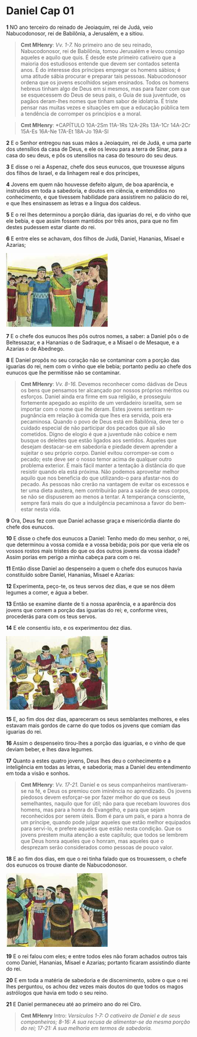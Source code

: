 # Daniel Cap 01

**1** 	NO ano terceiro do reinado de Jeoiaquim, rei de Judá, veio Nabucodonosor, rei de Babilônia, a Jerusalém, e a sitiou.

> **Cmt MHenry**: *Vv. 1-7.* No primeiro ano de seu reinado, Nabucodonosor, rei de Babilônia, tomou Jerusalém e levou consigo aqueles e aquilo que quis. É desde este primeiro cativeiro que a maioria dos estudiosos entende que devem ser contados setenta anos. É do interesse dos príncipes em­pregar os homens sábios; é uma atitude sábia procurar e preparar tais pessoas. Nabucodonosor ordena que os jovens escolhidos sejam ensinados. Todos os homens hebreus tinham algo de Deus em si mesmos, mas para fazer com que se esquecessem do Deus de seus pais, o Guia de sua juventude, os pagãos deram-lhes nomes que tinham sabor de idolatria. É triste pensar nas muitas vezes e situações em que a educação pública tem a tendência de corromper os princípios e a moral.

> **Cmt MHenry**: *CAPÍTULO 10A-2Sm 11A-1Rs 12A-2Rs 13A-1Cr 14A-2Cr 15A-Es 16A-Ne 17A-Et 18A-Jo 19A-Sl

**2** 	E o Senhor entregou nas suas mãos a Jeoiaquim, rei de Judá, e uma parte dos utensílios da casa de Deus, e ele os levou para a terra de Sinar, para a casa do seu deus, e pôs os utensílios na casa do tesouro do seu deus.

**3** 	E disse o rei a Aspenaz, chefe dos seus eunucos, que trouxesse alguns dos filhos de Israel, e da linhagem real e dos príncipes,

**4** 	Jovens em quem não houvesse defeito algum, de boa aparência, e instruídos em toda a sabedoria, e doutos em ciência, e entendidos no conhecimento, e que tivessem habilidade para assistirem no palácio do rei, e que lhes ensinassem as letras e a língua dos caldeus.

**5** 	E o rei lhes determinou a porção diária, das iguarias do rei, e do vinho que ele bebia, e que assim fossem mantidos por três anos, para que no fim destes pudessem estar diante do rei.

**6** 	E entre eles se achavam, dos filhos de Judá, Daniel, Hananias, Misael e Azarias;

![](../Images/SweetPublishing/27-1-1.jpg) 

**7** 	E o chefe dos eunucos lhes pôs outros nomes, a saber: a Daniel pôs o de Beltessazar, e a Hananias o de Sadraque, e a Misael o de Mesaque, e a Azarias o de Abednego.

**8** 	E Daniel propôs no seu coração não se contaminar com a porção das iguarias do rei, nem com o vinho que ele bebia; portanto pediu ao chefe dos eunucos que lhe permitisse não se contaminar.

> **Cmt MHenry**: *Vv. 8-16.* Devemos reconhecer como dádivas de Deus os bens que pensamos ter alcança­do por nossos próprios méritos ou esforços. Daniel ainda era firme em sua religião, e prosseguiu fortemente apegado ao espírito de um verdadeiro israelita, sem se importar com o nome que lhe deram. Estes jovens sentiram re­pugnância em relação à comida que lhes era servida, pois era pecaminosa. Quando o povo de Deus está em Babilônia, deve ter o cuidado especial de não participar dos pecados que ali são cometidos. Digno de elogio é que a juventude não cobice e nem busque os deleites que estão ligados aos sentidos. Aqueles que desejam destacar-se em sabedoria e piedade devem aprender a sujeitar o seu próprio corpo. Daniel evitou corromper-se com o pecado; este deve ser o nosso temor acima de qualquer outro problema exterior. É mais fácil manter a tentação à distância do que resistir quando ela está próxima. Não podemos aproveitar melhor aquilo que nos beneficia do que utilizando-o para afastar-nos do pecado. As pessoas não crerão na vantagem de evitar os excessos e ter uma dieta austera, nem contribuirão para a saúde de seus corpos, se não se dispuserem ao menos a tentar. A tempe­rança consciente, sempre fará mais do que a indulgência pecaminosa a favor do bem-estar nesta vida.

**9** 	Ora, Deus fez com que Daniel achasse graça e misericórdia diante do chefe dos eunucos.

**10** 	E disse o chefe dos eunucos a Daniel: Tenho medo do meu senhor, o rei, que determinou a vossa comida e a vossa bebida; pois por que veria ele os vossos rostos mais tristes do que os dos outros jovens da vossa idade? Assim porias em perigo a minha cabeça para com o rei.

**11** 	Então disse Daniel ao despenseiro a quem o chefe dos eunucos havia constituído sobre Daniel, Hananias, Misael e Azarias:

**12** 	Experimenta, peço-te, os teus servos dez dias, e que se nos dêem legumes a comer, e água a beber.

**13** 	Então se examine diante de ti a nossa aparência, e a aparência dos jovens que comem a porção das iguarias do rei; e, conforme vires, procederás para com os teus servos.

**14** 	E ele consentiu isto, e os experimentou dez dias.

![](../Images/SweetPublishing/27-1-2.jpg) 

**15** 	E, ao fim dos dez dias, apareceram os seus semblantes melhores, e eles estavam mais gordos de carne do que todos os jovens que comiam das iguarias do rei.

**16** 	Assim o despenseiro tirou-lhes a porção das iguarias, e o vinho de que deviam beber, e lhes dava legumes.

**17** 	Quanto a estes quatro jovens, Deus lhes deu o conhecimento e a inteligência em todas as letras, e sabedoria; mas a Daniel deu entendimento em toda a visão e sonhos.

> **Cmt MHenry**: *Vv. 17-21.* Daniel e os seus companheiros mantiveram-se na fé, e Deus os premiou com iminência no aprendizado. Os jovens piedosos devem esforçar-se por fazer melhor do que os seus semelhantes, naquilo que for útil; não para que recebam louvores dos homens, mas para a honra do Evangelho, e para que sejam reconhecidos por serem úteis. Bom é para um país, e para a honra de um príncipe, quando pode julgar aqueles que estão melhor equipados para servi-lo, e prefere aqueles que estão nesta condição. Que os jovens prestem muita atenção a este capítulo; que todos se lembrem que Deus honra aqueles que o honram, mas aqueles que o desprezam serão considerados como pessoas de pouco valor.

**18** 	E ao fim dos dias, em que o rei tinha falado que os trouxessem, o chefe dos eunucos os trouxe diante de Nabucodonosor.

![](../Images/SweetPublishing/27-1-3.jpg) 

**19** 	E o rei falou com eles; e entre todos eles não foram achados outros tais como Daniel, Hananias, Misael e Azarias; portanto ficaram assistindo diante do rei.

**20** 	E em toda a matéria de sabedoria e de discernimento, sobre o que o rei lhes perguntou, os achou dez vezes mais doutos do que todos os magos astrólogos que havia em todo o seu reino.

**21** 	E Daniel permaneceu até ao primeiro ano do rei Ciro.


> **Cmt MHenry** Intro: *Versículos 1-7: O cativeiro de Daniel e de seus companheiros; 8-16: A sua recusa de alimen­tar-se da mesma porção do rei; 17-21: A sua melhoria em termos de sabedoria.*